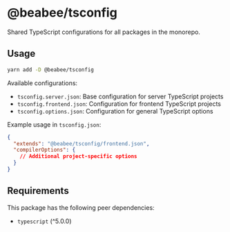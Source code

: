 # @beabee/tsconfig

Shared TypeScript configurations for all packages in the monorepo.

## Usage

```bash
yarn add -D @beabee/tsconfig
```

Available configurations:

- `tsconfig.server.json`: Base configuration for server TypeScript projects
- `tsconfig.frontend.json`: Configuration for frontend TypeScript projects
- `tsconfig.options.json`: Configuration for general TypeScript options

Example usage in `tsconfig.json`:

```json
{
  "extends": "@beabee/tsconfig/frontend.json",
  "compilerOptions": {
    // Additional project-specific options
  }
}
```

## Requirements

This package has the following peer dependencies:
- `typescript` (^5.0.0)
